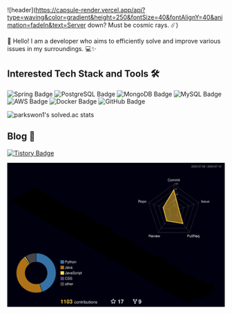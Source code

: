 ![header](https://capsule-render.vercel.app/api?type=waving&color=gradient&height=250&fontSize=40&fontAlignY=40&animation=fadeIn&text=Server down? Must be cosmic rays. ☄️)

👋 Hello! I am a developer who aims to efficiently solve and improve various issues in my surroundings. 💻✨

## Interested Tech Stack and Tools 🛠️

![Spring Badge](https://img.shields.io/badge/Spring-6DB33F?style=flat&logo=Spring&logoColor=white)
![PostgreSQL Badge](https://img.shields.io/badge/PostgreSQL-336791?style=flat&logo=PostgreSQL&logoColor=white)
![MongoDB Badge](https://img.shields.io/badge/MongoDB-47A248?style=flat&logo=MongoDB&logoColor=white)
![MySQL Badge](https://img.shields.io/badge/MySQL-4479A1?style=flat&logo=MySQL&logoColor=white)
![AWS Badge](https://img.shields.io/badge/AWS-232F3E?style=flat&logo=Amazon-AWS&logoColor=white)
![Docker Badge](https://img.shields.io/badge/Docker-2496ED?style=flat&logo=Docker&logoColor=white)
![GitHub Badge](https://img.shields.io/badge/GitHub-181717?style=flat&logo=GitHub&logoColor=white)

![parkswon1's solved.ac stats](https://github-readme-solvedac.hyp3rflow.vercel.app/api/?handle=parkswon1)

## Blog 🌱
[![Tistory Badge](https://img.shields.io/badge/Tistory-000000?style=flat&logo=tistory&logoColor=white)](https://naturecancoding.tistory.com/)

<!-- 3D 잔디 -->
![3D 잔디](./profile-3d-contrib/profile-night-rainbow.svg)

